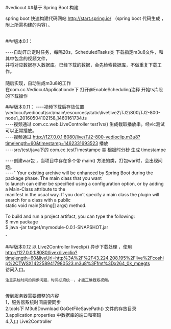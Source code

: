 #vediocut
##基于 Spring Boot 构建

spring boot 快速构建代码网站 http://start.spring.io/ （spring boot 代码生成 ，附上所需构建的内容）。
<br>
<br>


###版本0.1：

----自动开启定时任务，每隔20s，ScheduledTasks类 下载指定m3u8文件，和其中包含的视频文件，<br>
          并将对应数据存入数据库。已经下载的数据，会先检索数据库，不做重复下载工<br>
          作。<br>   
          随后实现，自动生成m3u8的工作<br>
          在com.cc.VediocutApplicationde下 打开@EnableScheduling注释 开始ts片段的下载操作
        
          
          
###版本0.11：
----视频下载后存放位置 \vediocut\vediocut\src\main\resources\static\live\live2\TJ2\800\TJ2-800-node1_20160504102158_1460161734.ts<br>
----视频通过 com.cc.web.LiveController test1vs() 生成截取播放串。经vlc测试可以正常播放。<br>
----视频通过  http://127.0.0.1:8080/live/TJ2-800-vedioclip.m3u8?timelength=60&timestamp=1462331693523 播放 <br>
----src/test/java下的  com.cc.testTimestampe 类  根据时分秒 生成  timestampe

----创建war包 ，当项目中存在多个带 main() 方法的类，打包war时，会出现问题。<br>
----" Your existing archive will be enhanced by Spring Boot during the package phase. The main class that you want<br>
      to launch can either be specified using a configuration option, or by adding a Main-Class attribute to the <br>
      manifest in the usual way. If you don’t specify a main class the plugin will search for a class with a public<br>
      static void main(String[] args) method.<br><br>
	To build and run a project artifact, you can type the following:<br>
	$ mvn package<br>
	$ java -jar target/mymodule-0.0.1-SNAPSHOT.jar<br>

    " 
   
###版本0.12 
    以 Live2Controller liveclip() 异步下载处理  ，使用 <br>
    	http://127.0.0.1:8080/livex/liveclip?timelength=60&liveUrl=http%3A%2F%2F43.224.208.195%2Flive%2Fcoship%2CTWSX1422589417980523.m3u8%3Ffmt%3Dx264_0k_mpegts
    	<br>
    访问入口。
    
    注意系统时间的同步问题，时间必须统一，才能正确截取视频。
    

 <br>
   传到服务器需要调整的内容<br>
   1，服务器系统时间需要同步<br>
   2.tools下 M3u8Download GoGetFileSavePath() 文件的存放目录<br>
   3.application.properties 中数据库的端口和密码<br>
   4.入口   Live2Controller<br> 
   
   
   
   